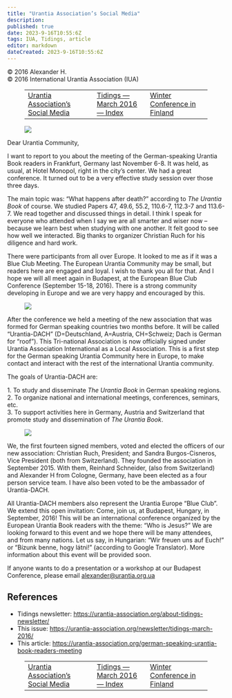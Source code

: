 ```yaml
---
title: "Urantia Association’s Social Media"
description: 
published: true
date: 2023-9-16T10:55:6Z
tags: IUA, Tidings, article
editor: markdown
dateCreated: 2023-9-16T10:55:6Z
---
```


<p class="v-card v-sheet theme--light gray lighten-3 px-2">© 2016 Alexander H.<br>© 2016 International Urantia Association (IUA)</p>
<figure class="table chapter-navigator">
  <table>
    <tbody>
      <tr>
        <td>
        <a href="/en/article/IUA_Tidings/IUA_2016_urantia_association_social_media">
          <span class="mdi mdi-arrow-left-drop-circle"></span><span class="pl-2">Urantia Association’s Social Media</span>
        </a>
        </td>
        <td>
        <a href="/en/index/articles_iua_tidings#tidings-march-2016">
          <span class="mdi mdi-book-open-variant"></span><span class="pl-2">Tidings — March 2016 — Index</span>
        </a>
        </td>
        <td>
        <a href="/en/article/Raimo_Ala_Hynnila/winter_conference_finland_2">
          <span class="pr-2">Winter Conference in Finland</span><span class="mdi mdi-arrow-right-drop-circle"></span>
        </a>
        </td>
      </tr>
    </tbody>
  </table>
</figure>


<figure id="Figure_1" class="image urantiapedia image-style-align-left">
<img src="/image/article/IUA_Tidings/German-meeting-Mini-Blue-Club-meeting-300x169.jpg">
</figure>

Dear Urantia Community,

I want to report to you about the meeting of the German-speaking Urantia Book readers in Frankfurt, Germany last November 6-8. It was held, as usual, at Hotel Monopol, right in the city’s center. We had a great conference. It turned out to be a very effective study session over those three days.

The main topic was: “What happens after death?” according to _The Urantia Book_ of course. We studied Papers 47, 49.6, 55.2, 110.6-7, 112.3-7 and 113.6-7. We read together and discussed things in detail. I think I speak for everyone who attended when I say we are all smarter and wiser now – because we learn best when studying with one another. It felt good to see how well we interacted. Big thanks to organizer Christian Ruch for his diligence and hard work.

There were participants from all over Europe. It looked to me as if it was a Blue Club Meeting. The European Urantia Community may be small, but readers here are engaged and loyal. I wish to thank you all for that. And I hope we will all meet again in Budapest, at the European Blue Club Conference (September 15-18, 2016). There is a strong community developing in Europe and we are very happy and encouraged by this.

<figure id="Figure_2" class="image urantiapedia image-style-align-left">
<img src="/image/article/IUA_Tidings/German-meeting-Signing-300x169.jpg">
</figure>

After the conference we held a meeting of the new association that was formed for German speaking countries two months before. It will be called “Urantia-DACH” (D=Deutschland, A=Austria, CH=Schweiz; Dach is German for “roof”). This Tri-national Association is now officially signed under Urantia Association International as a Local Association. This is a first step for the German speaking Urantia Community here in Europe, to make contact and interact with the rest of the international Urantia community.

The goals of Urantia-DACH are:

1\. To study and disseminate _The Urantia Book_ in German speaking regions.  
2\. To organize national and international meetings, conferences, seminars, etc.  
3\. To support activities here in Germany, Austria and Switzerland that promote study and dissemination of _The Urantia Book_.

<figure id="Figure_3" class="image urantiapedia image-style-align-right">
<img src="/image/article/IUA_Tidings/German-meeting-Alexander-Sandra-and-Christian-300x169.jpg">
</figure>

We, the first fourteen signed members, voted and elected the officers of our new association: Christian Ruch, President; and Sandra Burgos-Cisneros, Vice President (both from Switzerland). They founded the association in September 2015. With them, Reinhard Schneider, (also from Switzerland) and Alexander H from Cologne, Germany, have been elected as a four person service team. I have also been voted to be the ambassador of Urantia-DACH.

All Urantia-DACH members also represent the Urantia Europe “Blue Club”. We extend this open invitation: Come, join us, at Budapest, Hungary, in September, 2016! This will be an international conference organized by the European Urantia Book readers with the theme: “Who is Jesus?” We are looking forward to this event and we hope there will be many attendees, and from many nations. Let us say, in Hungarian: “Wir freuen uns auf Euch!” or “Bízunk benne, hogy látni!” (according to Google Translator). More information about this event will be provided soon.

If anyone wants to do a presentation or a workshop at our Budapest Conference, please email [alexander@urantia.org.ua](mailto:alexander@urantia.org.ua)

## References

- Tidings newsletter: https://urantia-association.org/about-tidings-newsletter/
- This issue: https://urantia-association.org/newsletter/tidings-march-2016/
- This article: https://urantia-association.org/german-speaking-urantia-book-readers-meeting

<figure class="table chapter-navigator">
  <table>
    <tbody>
      <tr>
        <td>
        <a href="/en/article/IUA_Tidings/IUA_2016_urantia_association_social_media">
          <span class="mdi mdi-arrow-left-drop-circle"></span><span class="pl-2">Urantia Association’s Social Media</span>
        </a>
        </td>
        <td>
        <a href="/en/index/articles_iua_tidings#tidings-march-2016">
          <span class="mdi mdi-book-open-variant"></span><span class="pl-2">Tidings — March 2016 — Index</span>
        </a>
        </td>
        <td>
        <a href="/en/article/Raimo_Ala_Hynnila/winter_conference_finland_2">
          <span class="pr-2">Winter Conference in Finland</span><span class="mdi mdi-arrow-right-drop-circle"></span>
        </a>
        </td>
      </tr>
    </tbody>
  </table>
</figure>
